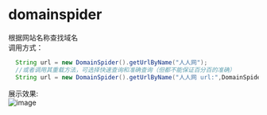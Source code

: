 # domainspider
根据网站名称查找域名<br/>
调用方式：
```java
  String url = new DomainSpider().getUrlByName("人人网");
  //或者调用其重载方法，可选择快速查询和准确查询（但都不能保证百分百的准确）
  String url = new DomainSpider().getUrlByName("人人网 url:",DomainSpider.SPEED_EXACT);
```
展示效果:<br/>
![image](https://github.com/Jhinwins/domainspider/blob/master/imgs/show.PNG)
